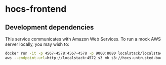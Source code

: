 # hocs-frontend

## Development dependencies
This service communicates with Amazon Web Services.
To run a mock AWS server locally, you may wish to:

```bash
docker run -it -p 4567-4578:4567-4578 -p 9000:8080 localstack/localstack
aws --endpoint-url=http://localstack:4572 s3 mb s3://hocs-untrusted-bucket
```

